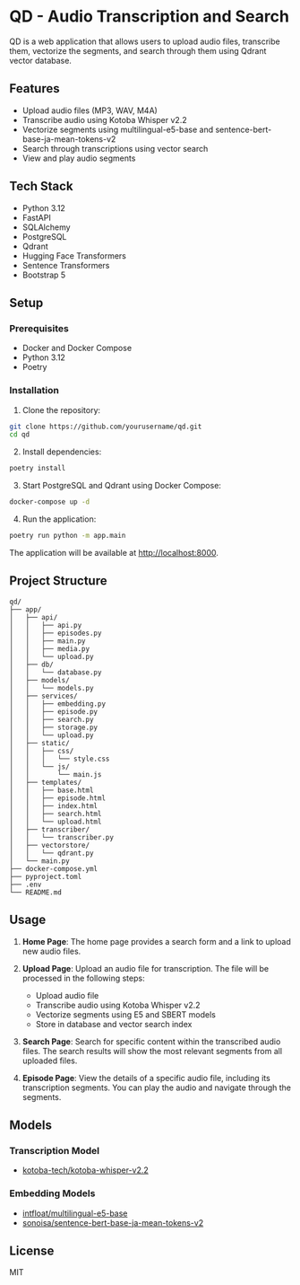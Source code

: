 # QD - Audio Transcription and Search

QD is a web application that allows users to upload audio files, transcribe them, vectorize the segments, and search through them using Qdrant vector database.

## Features

- Upload audio files (MP3, WAV, M4A)
- Transcribe audio using Kotoba Whisper v2.2
- Vectorize segments using multilingual-e5-base and sentence-bert-base-ja-mean-tokens-v2
- Search through transcriptions using vector search
- View and play audio segments

## Tech Stack

- Python 3.12
- FastAPI
- SQLAlchemy
- PostgreSQL
- Qdrant
- Hugging Face Transformers
- Sentence Transformers
- Bootstrap 5

## Setup

### Prerequisites

- Docker and Docker Compose
- Python 3.12
- Poetry

### Installation

1. Clone the repository:

```bash
git clone https://github.com/yourusername/qd.git
cd qd
```

2. Install dependencies:

```bash
poetry install
```

3. Start PostgreSQL and Qdrant using Docker Compose:

```bash
docker-compose up -d
```

4. Run the application:

```bash
poetry run python -m app.main
```

The application will be available at <http://localhost:8000>.

## Project Structure

```
qd/
├── app/
│   ├── api/
│   │   ├── api.py
│   │   ├── episodes.py
│   │   ├── main.py
│   │   ├── media.py
│   │   └── upload.py
│   ├── db/
│   │   └── database.py
│   ├── models/
│   │   └── models.py
│   ├── services/
│   │   ├── embedding.py
│   │   ├── episode.py
│   │   ├── search.py
│   │   ├── storage.py
│   │   └── upload.py
│   ├── static/
│   │   ├── css/
│   │   │   └── style.css
│   │   └── js/
│   │       └── main.js
│   ├── templates/
│   │   ├── base.html
│   │   ├── episode.html
│   │   ├── index.html
│   │   ├── search.html
│   │   └── upload.html
│   ├── transcriber/
│   │   └── transcriber.py
│   ├── vectorstore/
│   │   └── qdrant.py
│   └── main.py
├── docker-compose.yml
├── pyproject.toml
├── .env
└── README.md
```

## Usage

1. **Home Page**: The home page provides a search form and a link to upload new audio files.

2. **Upload Page**: Upload an audio file for transcription. The file will be processed in the following steps:
   - Upload audio file
   - Transcribe audio using Kotoba Whisper v2.2
   - Vectorize segments using E5 and SBERT models
   - Store in database and vector search index

3. **Search Page**: Search for specific content within the transcribed audio files. The search results will show the most relevant segments from all uploaded files.

4. **Episode Page**: View the details of a specific audio file, including its transcription segments. You can play the audio and navigate through the segments.

## Models

### Transcription Model

- [kotoba-tech/kotoba-whisper-v2.2](https://huggingface.co/kotoba-tech/kotoba-whisper-v2.2)

### Embedding Models

- [intfloat/multilingual-e5-base](https://huggingface.co/intfloat/multilingual-e5-base)
- [sonoisa/sentence-bert-base-ja-mean-tokens-v2](https://huggingface.co/sonoisa/sentence-bert-base-ja-mean-tokens-v2)

## License

MIT

